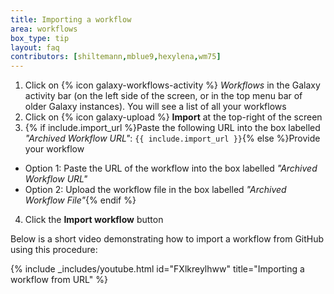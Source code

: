 ```yaml
---
title: Importing a workflow
area: workflows
box_type: tip
layout: faq
contributors: [shiltemann,mblue9,hexylena,wm75]
---
```


1. Click on {% icon galaxy-workflows-activity %} *Workflows* in the Galaxy activity bar (on the left side of the screen, or in the top menu bar of older Galaxy instances). You will see a list of all your workflows
2. Click on {% icon galaxy-upload %} **Import** at the top-right of the screen
3. {% if include.import_url %}Paste the following URL into the box labelled *"Archived Workflow URL"*: `{{ include.import_url }}`{% else %}Provide your workflow
  - Option 1: Paste the URL of the workflow into the box labelled *"Archived Workflow URL"*
  - Option 2: Upload the workflow file in the box labelled *"Archived Workflow File"*{% endif %}
4. Click the **Import workflow** button

Below is a short video demonstrating how to import a workflow from GitHub using this procedure:

{% include _includes/youtube.html id="FXlkreylhww" title="Importing a workflow from URL" %}
